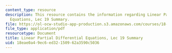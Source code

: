 ```yaml
---
content_type: resource
description: This resource contains the information regarding Linear Partial Differential
  Equations, Lec 19 Summary.
file: https://ol-ocw-studio-app-production.s3.amazonaws.com/courses/18-303-linear-partial-differential-equations-analysis-and-numerics-fall-2014/18eae0a49ec6ed32150962a3590c5036_MIT18_303F14_Lecture19.pdf
file_type: application/pdf
resourcetype: Document
title: Linear Partial Differential Equations, Lec 19 Summary
uid: 18eae0a4-9ec6-ed32-1509-62a3590c5036
---
```

